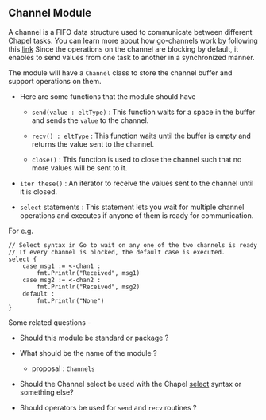 ## Channel Module

A channel is a FIFO data structure used to communicate between different Chapel
tasks. You can learn more about how go-channels work by following this
[link](https://gobyexample.com/channels)
Since the operations on the channel are blocking by default, it enables to send
values from one task to another in a synchronized manner.

The module will have a `Channel` class to store the channel buffer and support
operations on them.

* Here are some functions that the module should have

	*  `send(value : eltType)` : This function waits for a space in the buffer
	and	sends the `value` to the channel.

	*  `recv() : eltType` : This function waits until the buffer is empty and
	returns the value sent to the channel.

	*  `close()` : This function is used to close the channel such that no more
	values will be sent to it.

* `iter these()` : An iterator to receive the values sent to the channel until
it is closed.

* `select` statements : This statement lets you wait for multiple channel
operations and executes if anyone of them is ready for communication.

For e.g.
```
// Select syntax in Go to wait on any one of the two channels is ready
// If every channel is blocked, the default case is executed.
select {
	case msg1 := <-chan1 :
		fmt.Println("Received", msg1)
	case msg2 := <-chan2 :
		fmt.Println("Received", msg2)
	default :
		fmt.Println("None")
}
```

Some related questions -

* Should this module be standard or package ?

* What should be the name of the module ?
	* proposal : `Channels`

* Should the Channel select be used with the Chapel
[select](https://chapel-lang.org/docs/language/spec/statements.html#the-select-statement)
syntax or something else?

* Should operators be used for `send` and `recv` routines ?
